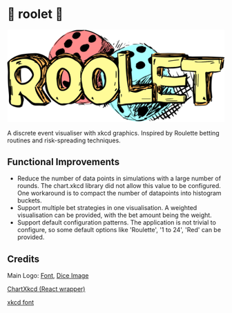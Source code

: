# :game_die: roolet :game_die:

<p align="center">
  <img src="https://github.com/pikulet/roolet/blob/master/src/images/roolet.png" width="600">
</p>

A discrete event visualiser with xkcd graphics. Inspired by Roulette betting routines and risk-spreading techniques.

## Functional Improvements

- Reduce the number of data points in simulations with a large number of rounds. The chart.xkcd library did not allow this value to be configured. One workaround is to compact the number of datapoints into histogram buckets.
- Support multiple bet strategies in one visualisation. A weighted visualisation can be provided, with the bet amount being the weight.
- Support default configuration patterns. The application is not trivial to configure, so some default options like 'Roulette', '1 to 24', 'Red' can be provided.

## Credits

Main Logo: [Font](https://www.dafont.com/d-sketch.font), [Dice Image](https://favpng.com/png_view/dice-drawing-dice-sketch-png/piYjC5qg)

[ChartXkcd (React wrapper)](https://github.com/obiwankenoobi/chart.xkcd-react)

[xkcd font](https://github.com/ipython/xkcd-font/blob/master/xkcd-script/font/xkcd-script.woff)
